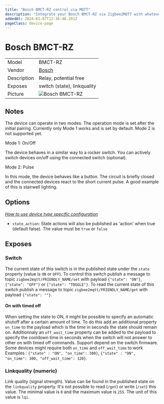 ```yaml
---
title: "Bosch BMCT-RZ control via MQTT"
description: "Integrate your Bosch BMCT-RZ via Zigbee2MQTT with whatever smart home infrastructure you are using without the vendor's bridge or gateway."
addedAt: 2024-01-07T12:36:48.281Z
pageClass: device-page
---
```


<!-- !!!! -->
<!-- ATTENTION: This file is auto-generated through docgen! -->
<!-- You can only edit the "Notes"-Section between the two comment lines "Notes BEGIN" and "Notes END". -->
<!-- Do not use h1 or h2 heading within "## Notes"-Section. -->
<!-- !!!! -->

# Bosch BMCT-RZ

|     |     |
|-----|-----|
| Model | BMCT-RZ  |
| Vendor  | [Bosch](/supported-devices/#v=Bosch)  |
| Description | Relay, potential free |
| Exposes | switch (state), linkquality |
| Picture | ![Bosch BMCT-RZ](https://www.zigbee2mqtt.io/images/devices/BMCT-RZ.jpg) |


<!-- Notes BEGIN: You can edit here. Add "## Notes" headline if not already present. -->
## Notes
The device can operate in two modes. The operation mode is set after the initial pairing. Currently only Mode 1 works and is set by default. Mode 2 is not supported yet.

Mode 1: On/Off

The device behaves in a similar way to a rocker switch. You can actively switch devices on/off using the connected switch (optional).

Mode 2: Pulse

In this mode, the device behaves like a button. The circuit is briefly closed and the connected devices react to the short current pulse. A good example of this is stairwell lighting.
<!-- Notes END: Do not edit below this line -->



## Options
*[How to use device type specific configuration](../guide/configuration/devices-groups.md#specific-device-options)*

* `state_action`: State actions will also be published as 'action' when true (default false). The value must be `true` or `false`


## Exposes

### Switch 
The current state of this switch is in the published state under the `state` property (value is `ON` or `OFF`).
To control this switch publish a message to topic `zigbee2mqtt/FRIENDLY_NAME/set` with payload `{"state": "ON"}`, `{"state": "OFF"}` or `{"state": "TOGGLE"}`.
To read the current state of this switch publish a message to topic `zigbee2mqtt/FRIENDLY_NAME/get` with payload `{"state": ""}`.

#### On with timed off
When setting the state to ON, it might be possible to specify an automatic shutoff after a certain amount of time. To do this add an additional property `on_time` to the payload which is the time in seconds the state should remain on.
Additionnaly an `off_wait_time` property can be added to the payload to specify the cooldown time in seconds when the switch will not answer to other on with timed off commands.
Support depend on the switch firmware. Some devices might require both `on_time` and `off_wait_time` to work
Examples : `{"state" : "ON", "on_time": 300}`, `{"state" : "ON", "on_time": 300, "off_wait_time": 120}`.

### Linkquality (numeric)
Link quality (signal strength).
Value can be found in the published state on the `linkquality` property.
It's not possible to read (`/get`) or write (`/set`) this value.
The minimal value is `0` and the maximum value is `255`.
The unit of this value is `lqi`.

